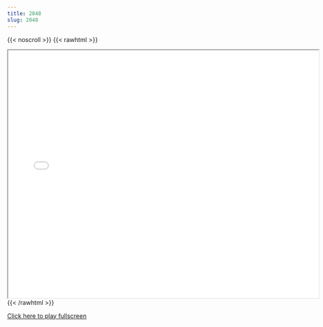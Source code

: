 ```yaml
---
title: 2048
slug: 2048
---
```


{{< noscroll >}}
{{< rawhtml >}}
<iframe width="720" height="576" name="iframe" src="/cjs-garchive/2048/index.html"></iframe>
{{< /rawhtml >}}

[Click here to play fullscreen](/cjs-garchive/2048)